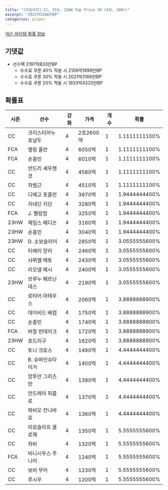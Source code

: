 ```yaml
---
title: "[마일리지] CC, FCA, 23HW Top Price 30 (4강, 108+)"
excerpt: "2021억3166만BP"
categories: player
---
```

[넥슨 아이템 확률 정보](http://iteminfo.nexon.com/probability/fco?sn=7494)

## 기댓값
- 선수팩 2197억833만BP
  - 수수료 쿠폰 40% 적용 시 2109억1999만BP
  - 수수료 쿠폰 30% 적용 시 2021억3166만BP
  - 수수료 쿠폰 20% 적용 시 1933억4333만BP


## 확률표

|시즌|선수|강화|가격|개수|확률|
|---|---|---|---|---|---|
|CC|크리스티아누 호날두|4|2조2600억|1|1.1111111100%|
|FCA|엘링 홀란|4|6050억|1|1.1111111100%|
|FCA|손흥민|4|6010억|1|1.1111111100%|
|CC|안드리 셰우첸코|4|4580억|1|1.1111111100%|
|CC|차범근|4|4510억|1|1.1111111100%|
|CC|디에고 포를란|4|3970억|1|1.9444444400%|
|CC|지네딘 지단|4|3280억|1|1.9444444400%|
|FCA|J. 벨링엄|4|3250억|1|1.9444444400%|
|23HW|제임스 매디슨|4|3160억|1|1.9444444400%|
|23HW|손흥민|4|3040억|1|1.9444444400%|
|23HW|D. 소보슬러이|4|2850억|1|3.0555555600%|
|CC|티에리 앙리|4|2460억|1|3.0555555600%|
|CC|사뮈엘 에토|4|2430억|1|3.0555555600%|
|CC|리오넬 메시|4|2400억|1|3.0555555600%|
|23HW|브루누 페르난데스|4|2190억|1|3.0555555600%|
|CC|로타어 마테우스|4|2060억|1|3.8888888900%|
|CC|데이비드 베컴|4|1750억|1|3.8888888900%|
|CC|손흥민|4|1740억|1|3.8888888900%|
|FCA|버질 반데이크|4|1720억|1|3.8888888900%|
|23HW|호드리구|4|1620억|1|3.8888888900%|
|CC|토니 크로스|4|1490억|1|4.4444444400%|
|CC|B. 슈바인슈타이거|4|1400억|1|4.4444444400%|
|CC|앙투안 그리즈만|4|1390억|1|4.4444444400%|
|CC|안드레아 피를로|4|1370억|1|4.4444444400%|
|CC|파비오 칸나바로|4|1360억|1|4.4444444400%|
|CC|미로슬라프 클로제|4|1350억|1|5.5555555600%|
|CC|차비|4|1320억|1|5.5555555600%|
|FCA|비니시우스 주니어|4|1240억|1|5.5555555600%|
|CC|보비 무어|4|1230억|1|5.5555555600%|
|CC|루시우|4|1200억|1|5.5555555600%|
